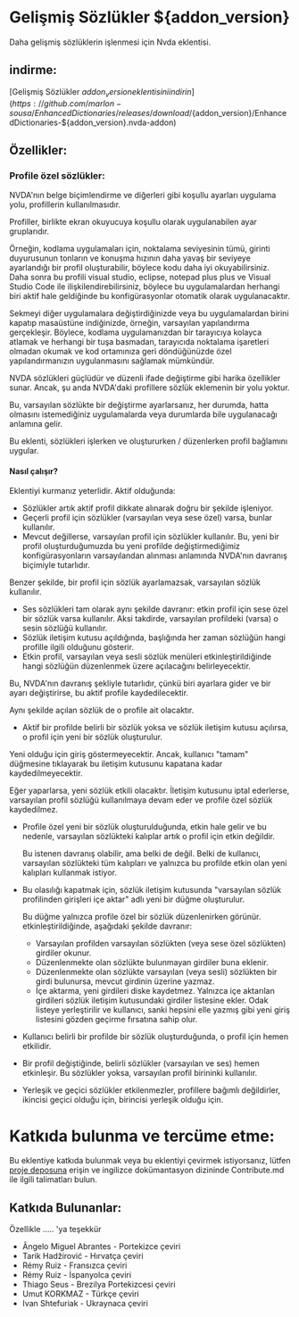 # Gelişmiş Sözlükler ${addon_version}
Daha gelişmiş sözlüklerin işlenmesi için Nvda eklentisi.

## indirme:
[Gelişmiş Sözlükler ${addon_version} eklentisini indirin](https://github.com/marlon-sousa/EnhancedDictionaries/releases/download/${addon_version}/EnhancedDictionaries-${addon_version}.nvda-addon)

## Özellikler:

### Profile özel sözlükler:
NVDA'nın belge biçimlendirme ve diğerleri gibi koşullu ayarları uygulama yolu, profillerin kullanılmasıdır.  

Profiller, birlikte ekran okuyucuya koşullu olarak uygulanabilen ayar gruplarıdır.  

Örneğin, kodlama uygulamaları için, noktalama seviyesinin tümü, girinti duyurusunun tonların ve konuşma hızının daha yavaş bir seviyeye ayarlandığı bir profil oluşturabilir, böylece kodu daha iyi okuyabilirsiniz. Daha sonra bu profili visual studio, eclipse, notepad plus plus ve Visual Studio Code ile ilişkilendirebilirsiniz, böylece bu uygulamalardan herhangi biri aktif hale geldiğinde bu konfigürasyonlar otomatik olarak uygulanacaktır.  

Sekmeyi diğer uygulamalara değiştirdiğinizde veya bu uygulamalardan birini kapatıp masaüstüne indiğinizde, örneğin, varsayılan yapılandırma gerçekleşir. Böylece, kodlama uygulamanızdan bir tarayıcıya kolayca atlamak ve herhangi bir tuşa basmadan, tarayıcıda noktalama işaretleri olmadan okumak ve kod ortamınıza geri döndüğünüzde özel yapılandırmanızın uygulanmasını sağlamak mümkündür.  

NVDA sözlükleri güçlüdür ve düzenli ifade değiştirme gibi harika özellikler sunar. Ancak, şu anda NVDA'daki profillere sözlük eklemenin bir yolu yoktur.  

Bu, varsayılan sözlükte bir değiştirme ayarlarsanız, her durumda, hatta olmasını istemediğiniz uygulamalarda veya durumlarda bile uygulanacağı anlamına gelir.  

Bu eklenti, sözlükleri işlerken ve oluştururken / düzenlerken profil bağlamını uygular.  

#### Nasıl çalışır?

Eklentiyi kurmanız yeterlidir. Aktif olduğunda:  

* Sözlükler artık aktif profil dikkate alınarak doğru bir şekilde işleniyor.
* Geçerli profil için sözlükler (varsayılan veya sese özel) varsa, bunlar kullanılır.
* Mevcut değillerse, varsayılan profil için sözlükler kullanılır. Bu, yeni bir profil oluşturduğumuzda bu yeni profilde değiştirmediğimiz konfigürasyonların varsayılandan alınması anlamında NVDA'nın davranış biçimiyle tutarlıdır.

Benzer şekilde, bir profil için sözlük ayarlamazsak, varsayılan sözlük kullanılır.

* Ses sözlükleri tam olarak aynı şekilde davranır: etkin profil için sese özel bir sözlük varsa kullanılır. Aksi takdirde, varsayılan profildeki (varsa) o sesin sözlüğü kullanılır.
* Sözlük iletişim kutusu açıldığında, başlığında her zaman sözlüğün hangi profille ilgili olduğunu gösterir.
* Etkin profil, varsayılan veya sesli sözlük menüleri etkinleştirildiğinde hangi sözlüğün düzenlenmek üzere açılacağını belirleyecektir.

Bu, NVDA'nın davranış şekliyle tutarlıdır, çünkü biri ayarlara gider ve bir ayarı değiştirirse, bu aktif profile kaydedilecektir.  

Aynı şekilde açılan sözlük de o profile ait olacaktır.  

* Aktif bir profilde belirli bir sözlük yoksa ve sözlük iletişim kutusu açılırsa, o profil için yeni bir sözlük oluşturulur.

Yeni olduğu için giriş göstermeyecektir. Ancak, kullanıcı "tamam" düğmesine tıklayarak bu iletişim kutusunu kapatana kadar kaydedilmeyecektir.  

Eğer yaparlarsa, yeni sözlük etkili olacaktır. İletişim kutusunu iptal ederlerse, varsayılan profil sözlüğü kullanılmaya devam eder ve profile özel sözlük kaydedilmez.  

* Profile özel yeni bir sözlük oluşturulduğunda, etkin hale gelir ve bu nedenle, varsayılan sözlükteki kalıplar artık o profil için etkin değildir.

    Bu istenen davranış olabilir, ama belki de değil. Belki de kullanıcı, varsayılan sözlükteki tüm kalıpları ve yalnızca bu profilde etkin olan yeni kalıpları kullanmak istiyor.  

* Bu olasılığı kapatmak için, sözlük iletişim kutusunda "varsayılan sözlük profilinden girişleri içe aktar" adlı yeni bir düğme oluşturulur.

    Bu düğme yalnızca profile özel bir sözlük düzenlenirken görünür. etkinleştirildiğinde, aşağıdaki şekilde davranır:
    
    - Varsayılan profilden varsayılan sözlükten (veya sese özel sözlükten) girdiler okunur.
    - Düzenlenmekte olan sözlükte bulunmayan girdiler buna eklenir.
    - Düzenlenmekte olan sözlükte varsayılan (veya sesli) sözlükten bir girdi bulunursa, mevcut girdinin üzerine yazmaz.
    - İçe aktarma, yeni girdileri diske kaydetmez. Yalnızca içe aktarılan girdileri sözlük iletişim kutusundaki girdiler listesine ekler. Odak listeye yerleştirilir ve kullanıcı, sanki hepsini elle yazmış gibi yeni giriş listesini gözden geçirme fırsatına sahip olur.

*  Kullanıcı belirli bir profilde bir sözlük oluşturduğunda, o profil için hemen etkilidir.
* Bir profil değiştiğinde, belirli sözlükler (varsayılan ve ses) hemen etkinleşir. Bu sözlükler yoksa, varsayılan profil birininki kullanılır.
* Yerleşik ve geçici sözlükler etkilenmezler, profillere bağımlı değildirler, ikincisi geçici olduğu için, birincisi yerleşik olduğu için.

# Katkıda bulunma ve tercüme etme:

Bu eklentiye katkıda bulunmak veya bu eklentiyi çevirmek istiyorsanız, lütfen [proje deposuna](https://github.com/marlon-sousa/EnhancedDictionaries) erişin ve ingilizce dokümantasyon dizininde Contribute.md ile ilgili talimatları bulun.

## Katkıda Bulunanlar:

Özellikle ..... 'ya teşekkür

* Ângelo Miguel Abrantes - Portekizce çeviri
* Tarik Hadžirović - Hırvatça çeviri
* Rémy Ruiz - Fransızca çeviri
* Rémy Ruiz - İspanyolca çeviri
*  Thiago Seus - Brezilya Portekizcesi çeviri
* Umut KORKMAZ - Türkçe çeviri
* Ivan Shtefuriak - Ukraynaca çeviri